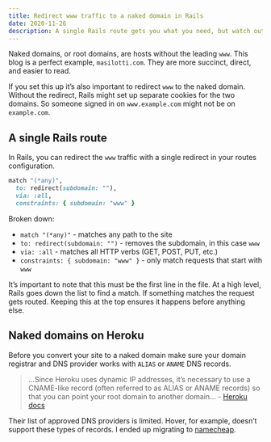 ```yaml
---
title: Redirect www traffic to a naked domain in Rails
date: 2020-11-26
description: A single Rails route gets you what you need, but watch out for a small gotcha.
---
```


Naked domains, or root domains, are hosts without the leading `www`. This blog is a perfect example, `masilotti.com`. They are more succinct, direct, and easier to read.

If you set this up it’s also important to redirect `www` to the naked domain. Without the redirect, Rails might set up separate cookies for the two domains. So someone signed in on `www.example.com` might not be on `example.com`.

## A single Rails route

In Rails, you can redirect the `www` traffic with a single redirect in your routes configuration.

```ruby
match "(*any)",
  to: redirect(subdomain: ""),
  via: :all,
  constraints: { subdomain: "www" }
```

Broken down:
* `match "(*any)"` - matches any path to the site
* `to: redirect(subdomain: "")` - removes the subdomain, in this case `www`
* `via: :all` - matches all HTTP verbs (GET, POST, PUT, etc.)
* `constraints: { subdomain: "www" }` - only match requests that start with `www`

It’s important to note that this must be the first line in the file. At a high level, Rails goes down the list to find a match. If something matches the request gets routed. Keeping this at the top ensures it happens before anything else.

## Naked domains on Heroku

Before you convert your site to a naked domain make sure your domain registrar and DNS provider works with `ALIAS` or `ANAME` DNS records.

> …Since Heroku uses dynamic IP addresses, it’s necessary to use a CNAME-like record (often referred to as ALIAS or ANAME records) so that you can point your root domain to another domain… - [Heroku docs](https://devcenter.heroku.com/articles/custom-domains#configuring-dns-for-root-domains)

Their list of approved DNS providers is limited. Hover, for example, doesn’t support these types of records. I ended up migrating to [namecheap](https://www.namecheap.com).
